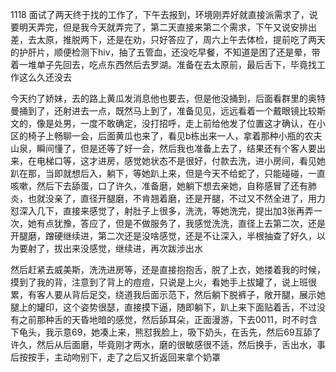1118
面试了两天终于找的工作了，下午去报到，环境刚弄好就直接派需求了，说要明天弄完，但是我今天就弄完了，第二天直接来第二个需求，下午又说安排出差，去太原，推脱两下，还是在劝，只好答应了，周六上午去体检，提前吃了两天的护肝片，顺便检测下hiv，抽了五管血，还没吃早餐，不知道是困了还是晕，带着一堆单子先回去，吃点东西然后去罗湖。准备在去太原前，最后舌下，毕竟找工作这么久还没去

今天约了娇妹，去的路上黄瓜发消息他也要去，但是他没捅到，后面看群里的奥特曼捅到了，还射进去一点，既然马上到了，准备见见，远远看着一个戴眼镜比较斯文的，像是处男，一度不敢确定，没打招呼，走上前给他发了位置这才确认，在小区的椅子上畅聊一会，后面黄瓜也来了，看见b栋出来一人，拿着那种小瓶的农夫山泉，瞬间懂了，但是还等了好一会，然后我也准备上去了，结果还有个客人要出来，在电梯口等，这才进房，感觉她状态不是很好，付款去洗，进小房间，看见她趴在那，当即就想后入，躺下，等她趴上来，但是今天不给蛇了，只能碰碰，一直咳嗽，然后下去舔蛋，口了许久，准备磨，她躺下想去亲她，自称感冒了还有肺炎，也就没亲了，直径开腿磨，不肯翘着磨，还是开腿，不过又不然全进了，用力怼深入几下，直接来感觉了，射肚子上很多，洗洗，等她洗完，提出加3张再弄一次，她有点犹豫，答应了，但是不做服务了，我感觉洗洗，直径上去第二次，还是开腿磨，蹭硬继续进，第二次还是没啥感觉，还是不让深入，半根抽查了好久，以为要射了，拔出来没感觉，继续进，再次跋涉出水

然后赶紧去威美斯，洗洗进房等，还是直接抱抱舌，脱了上衣，她搂着我的时候，摸到了我的背，注意到了背上的痘痘，只说是上火，看她手上拔罐了，说上班很累，有客人要从背后足交，绕道我后面示范下，然后躺下脱裤子，敞开腿，展示她腿上的罐印，这个姿势很瑟，直接摸下逼，随即躺下，趴上来下面贴着舌，不过没有之前那种舌的天昏地暗的感觉，然后舔耳朵，正面漫游，下去0011，时不时含下龟头，我示意69，她凑上来，熊怼我脸上，吸下奶头，在舌先，然后69互舔了许久，然后从后面磨，毕竟刚才两水，磨的很敏感很不适，然后换手，舌出水，事后按按手，主动吻别下，走了之后又折返回来拿个奶罩